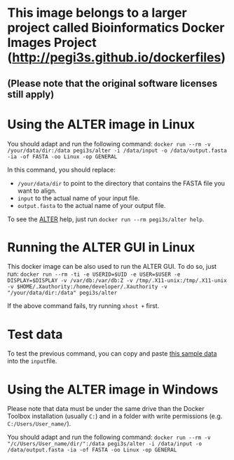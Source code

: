 # This image belongs to a larger project called Bioinformatics Docker Images Project (http://pegi3s.github.io/dockerfiles)
## (Please note that the original software licenses still apply)

# Using the ALTER image in Linux
You should adapt and run the following command: `docker run --rm -v /your/data/dir:/data pegi3s/alter -i /data/input -o /data/output.fasta -ia -of FASTA -oo Linux -op GENERAL`

In this command, you should replace:
- `/your/data/dir` to point to the directory that contains the FASTA file you want to align.
- `input` to the actual name of your input file.
- `output.fasta` to the actual name of your output file.

To see the [ALTER](http://sing-group.org/ALTER/) help, just run `docker run --rm pegi3s/alter help`.

# Running the ALTER GUI in Linux
This docker image can be also used to run the ALTER GUI. To do so, just run: `docker run --rm -ti -e USERID=$UID -e USER=$USER -e DISPLAY=$DISPLAY -v /var/db:/var/db:Z -v /tmp/.X11-unix:/tmp/.X11-unix -v $HOME/.Xauthority:/home/developer/.Xauthority -v "/your/data/dir:/data" pegi3s/alter `

If the above command fails, try running `xhost +` first.

# Test data
To test the previous command, you can copy and paste [this sample data](https://github.com/pegi3s/dockerfiles/blob/master/alter/1.3.4/test_data/input.nexus) into the `input`file.

# Using the ALTER image in Windows

Please note that data must be under the same drive than the Docker Toolbox installation (usually `C:`) and in a folder with write permissions (e.g. `C:/Users/User_name/`).

You should adapt and run the following command: `docker run --rm -v "/c/Users/User_name/dir/":/data pegi3s/alter -i /data/input -o /data/output.fasta -ia -of FASTA -oo Linux -op GENERAL`
